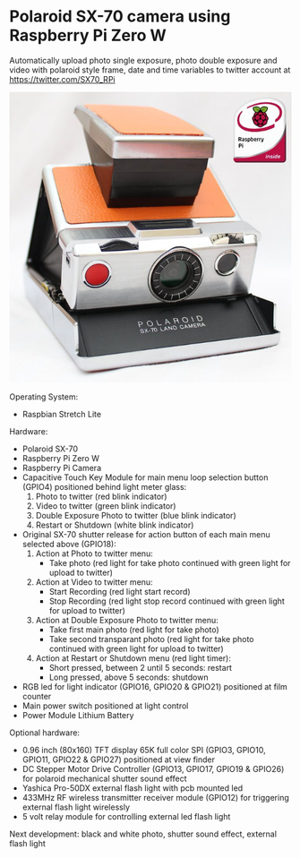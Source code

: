 Polaroid SX-70 camera using Raspberry Pi Zero W
===============================================

Automatically upload photo single exposure, photo double exposure and video with polaroid style frame, date and time variables to twitter account at https://twitter.com/SX70_RPi

![alt text](https://github.com/udut7/Polaroid-SX70-RPi/blob/master/SX70_RPi.jpg?raw=true "Polaroid SX-70 camera Raspberry Pi Zero W, automatically upload photo to https://twitter.com/SX70_RPi")

Operating System:
- Raspbian Stretch Lite

Hardware:
- Polaroid SX-70
- Raspberry Pi Zero W
- Raspberry Pi Camera
- Capacitive Touch Key Module for main menu loop selection button (GPIO4) positioned behind light meter glass:
    1. Photo to twitter (red blink indicator)
    2. Video to twitter (green blink indicator)
    3. Double Exposure Photo to twitter (blue blink indicator)
    4. Restart or Shutdown (white blink indicator)
- Original SX-70 shutter release for action button of each main menu selected above (GPIO18):
    1. Action at Photo to twitter menu:
         - Take photo (red light for take photo continued with green light for upload to twitter)
    2. Action at Video to twitter menu:
         - Start Recording (red light start record)
         - Stop Recording (red light stop record continued with green light for upload to twitter)
    3. Action at Double Exposure Photo to twitter menu:
         - Take first main photo (red light for take photo)
         - Take second transparant photo (red light for take photo continued with green light for upload to twitter)
    4. Action at Restart or Shutdown menu (red light timer):  
         - Short pressed, between 2 until 5 seconds: restart
         - Long pressed, above 5 seconds: shutdown
- RGB led for light indicator (GPIO16, GPIO20 & GPIO21) positioned at film counter
- Main power switch positioned at light control
- Power Module Lithium Battery

Optional hardware:
- 0.96 inch (80x160) TFT display 65K full color SPI (GPIO3, GPIO10, GPIO11, GPIO22 & GPIO27) positioned at view finder
- DC Stepper Motor Drive Controller (GPIO13, GPIO17, GPIO19 & GPIO26) for polaroid mechanical shutter sound effect
- Yashica Pro-50DX external flash light with pcb mounted led
- 433MHz RF wireless transmitter receiver module (GPIO12) for triggering external flash light wirelessly
- 5 volt relay module for controlling external led flash light

Next development: black and white photo, shutter sound effect, external flash light
